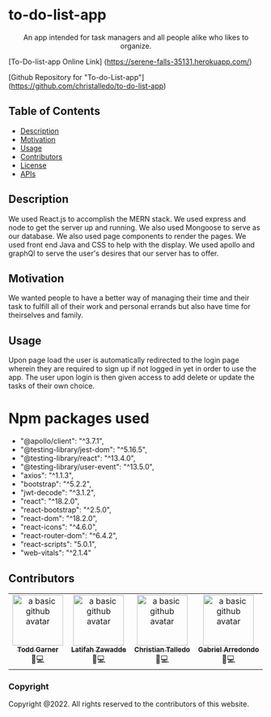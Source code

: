 # to-do-list-app

<p align="center">
      An app intended for task managers and all people alike who likes to organize.
</p>

[To-Do-list-app Online Link] (https://serene-falls-35131.herokuapp.com/)

[Github Repository for "To-do-List-app"] (https://github.com/christalledo/to-do-list-app)

## Table of Contents

- [Description](#description)
- [Motivation](#motivation)
- [Usage](#usage)
- [Contributors](#contributors)
- [License](#license)
- [APIs](#apis)

## Description

We used React.js to accomplish the MERN stack. We used express and node to get the server up and running. We also used Mongoose to serve as our database. We also used page components to render the pages. We used front end Java and CSS to help with the display. We used apollo and graphQl to serve the user's desires that our server has to offer.

## Motivation

We wanted people to have a better way of managing their time and their task to fulfill all of their work and personal errands but also have time for theirselves and family.

## Usage

Upon page load the user is automatically redirected to the login page wherein they are required to sign up if not logged in yet in order to use the app. The user upon login is then given access to add delete or update the tasks of their own choice.

# Npm packages used

- "@apollo/client": "^3.7.1",
- "@testing-library/jest-dom": "^5.16.5",
- "@testing-library/react": "^13.4.0",
- "@testing-library/user-event": "^13.5.0",
- "axios": "^1.1.3",
- "bootstrap": "^5.2.2",
- "jwt-decode": "^3.1.2",
- "react": "^18.2.0",
- "react-bootstrap": "^2.5.0",
- "react-dom": "^18.2.0",
- "react-icons": "^4.6.0",
- "react-router-dom": "^6.4.2",
- "react-scripts": "5.0.1",
- "web-vitals": "^2.1.4"

## Contributors

<table>
  <tr>
    <td align="center"><a href="https://github.com/toddrgarner"><img src="https://avatars.githubusercontent.com/u/110719370?v=4" width="100px;" alt="a basic github avatar"/><br /><sub><b>Todd Garner</b></sub></a><br/> <a>💬</a><a >💻</a></td>
   <td align="center"><a href="https://github.com/latifah2022"><img src="https://avatars.githubusercontent.com/u/106130714?v=4" width="100px;" alt="a basic github avatar"/><br /><sub><b>Latifah Zawadde</b></sub></a><br/> <a>💬</a><a >💻</a></td>
   <td align="center"><a href="https://github.com/christalledo"><img src="https://avatars.githubusercontent.com/u/110756386?v=4" width="100px;" alt="a basic github avatar"/><br /><sub><b>Christian Talledo</b></sub></a><br/> <a>💬</a><a >💻</a></td>
   <td align="center"><a href="https://github.com/BreadDino"><img src="https://avatars.githubusercontent.com/u/110360584?v=4" width="100px;" alt="a basic github avatar"/><br /><sub><b>Gabriel Arredondo</b></sub></a><br/> <a>💬</a><a >💻</a></td>
  </tr>
</table>

### Copyright

Copyright @2022. All rights reserved to the contributors of this website.
